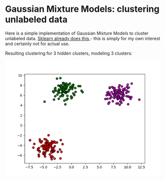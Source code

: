 # Gaussian Mixture Models: clustering unlabeled data

Here is a simple implementation of Gaussian Mixture Models to cluster unlabeled data. [Sklearn already does this,](http://scikit-learn.org/stable/modules/mixture.html)- this is simply for my own interest and certainly not for actual use.

Resulting clustering for 3 hidden clusters, modeling 3 clusters: 

![3 hidden, 3 modeled](sample2.png) 
